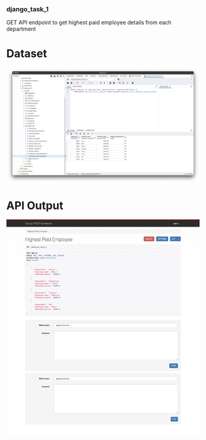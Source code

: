 ### django_task_1
 GET API endpoint to get highest paid employee details from each department

# Dataset
![alt text](https://github.com/sgk2303/django_task_1/blob/main/input.png?raw=true)

# API Output
![alt text](https://github.com/sgk2303/django_task_1/blob/main/output.png?raw=true)
